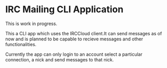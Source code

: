 # IRC Mailing CLI Application

This is work in progress.

This a CLI app which uses the IRCCloud client.It can send messages as of now and is planned to be capable to recieve messages and other functionalities.

Currently the app can only login to an account select a particular connection, a nick and send messages to that nick.
